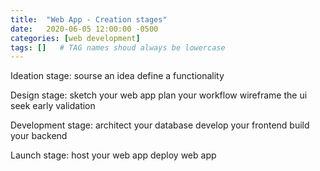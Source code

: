 ```yaml
---
title:  "Web App - Creation stages"
date:   2020-06-05 12:00:00 -0500
categories: [web development]
tags: []   # TAG names shoud always be lowercase
---
```


Ideation stage:
sourse an idea
define a functionality

Design stage:
sketch your web app
plan your workflow 
wireframe the ui
seek early validation

Development stage:
architect your database
develop your frontend
build your backend

Launch stage:
host your web app
deploy web app
